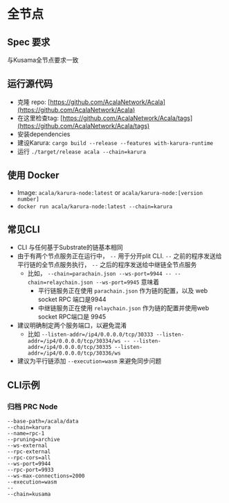 # 全节点

## Spec 要求

与Kusama全节点要求一致

## 运行源代码

* 克隆 repo: [https://github.com/AcalaNetwork/Acala](https://github.com/AcalaNetwork/Acala)
* 在这里检查tag: [https://github.com/AcalaNetwork/Acala/tags](https://github.com/AcalaNetwork/Acala/tags)
* 安装dependencies
* 建设Karura: `cargo build --release --features with-karura-runtime`
* 运行 `./target/release acala --chain=karura`

## 使用 Docker

* Image: `acala/karura-node:latest` or `acala/karura-node:[version number]`
* `docker run acala/karura-node:latest --chain=karura`

## 常见CLI

* CLI 与任何基于Substrate的链基本相同
* 由于有两个节点服务正在运行中， `--` 用于分开plit CLI.  `--` 之前的程序发送给平行链的全节点服务执行， `--` 之后的程序发送给中继链全节点服务
  * 比如， `--chain=parachain.json --ws-port=9944 -- --chain=relaychain.json --ws-port=9945` 意味着
    * 平行链服务正在使用 `parachain.json` 作为链的配置，以及 web socket RPC 端口是9944
    * 中继链服务正在使用 `relaychain.json` 作为链的配置并使用web socket RPC端口是 9945
* 建议明确制定两个服务端口，以避免混淆
  * 比如 `--listen-addr=/ip4/0.0.0.0/tcp/30333 --listen-addr=/ip4/0.0.0.0/tcp/30334/ws -- --listen-addr=/ip4/0.0.0.0/tcp/30335 --listen-addr=/ip4/0.0.0.0/tcp/30336/ws`
* 建议为平行链添加 `--execution=wasm` 来避免同步问题

## CLI示例

### 归档 PRC Node

```
--base-path=/acala/data
--chain=karura
--name=rpc-1
--pruning=archive
--ws-external
--rpc-external
--rpc-cors=all
--ws-port=9944
--rpc-port=9933
--ws-max-connections=2000
--execution=wasm
--
--chain=kusama
```
